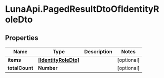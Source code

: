 # LunaApi.PagedResultDtoOfIdentityRoleDto

## Properties

Name | Type | Description | Notes
------------ | ------------- | ------------- | -------------
**items** | [**[IdentityRoleDto]**](IdentityRoleDto.md) |  | [optional] 
**totalCount** | **Number** |  | [optional] 


